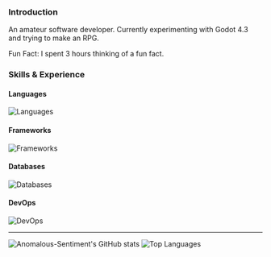 ### Introduction

An amateur software developer. Currently experimenting with Godot 4.3 and trying to make an RPG.

Fun Fact: I spent 3 hours thinking of a fun fact.

### Skills & Experience

#### Languages

![Languages](https://skillicons.dev/icons?i=js,python,java,html)

#### Frameworks

![Frameworks](https://skillicons.dev/icons?i=react,vue,nextjs,nuxtjs)

#### Databases

![Databases](https://skillicons.dev/icons?i=postgres,mysql)

#### DevOps

![DevOps](https://skillicons.dev/icons?i=github,git,docker)

***

![Anomalous-Sentiment's GitHub stats](https://github-readme-stats.vercel.app/api?username=Anomalous-Sentiment&show_icons=true&theme=transparent&show=,prs_merged,prs_merged_percentage)
![Top Languages](https://github-readme-stats.vercel.app/api/top-langs/?username=Anomalous-Sentiment&layout=compact&theme=transparent)

<!--
**Anomalous-Sentiment/Anomalous-Sentiment** is a ✨ _special_ ✨ repository because its `README.md` (this file) appears on your GitHub profile.

Here are some ideas to get you started:

- 🔭 I’m currently working on ...
- 🌱 I’m currently learning ...
- 👯 I’m looking to collaborate on ...
- 🤔 I’m looking for help with ...
- 💬 Ask me about ...
- 📫 How to reach me: ...
- 😄 Pronouns: ...
- ⚡ Fun fact: ...
-->
